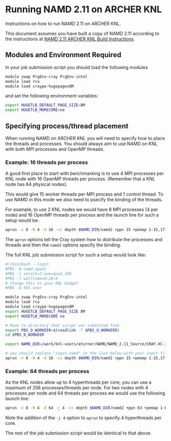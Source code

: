 Running NAMD 2.11 on ARCHER KNL
===============================

Instructions on how to run NAMD 2.11 on ARCHER KNL.

This document assumes you have built a copy of NAMD 2.11 according to the 
instructions at [NAMD 2.11 ARCHER KNL Build Instructions](build_namd_2.11_knl.md).

Modules and Environment Required
--------------------------------

In your job submission script you should load the following modules

```bash
module swap PrgEnv-cray PrgEnv-intel
module load rca
module load craype-hugepages8M
```

and set the following environment variables:

```bash
export HUGETLB_DEFAULT_PAGE_SIZE=8M
export HUGETLB_MORECORE=no
```

Specifying process/thread placement
-----------------------------------

When running NAMD on ARCHER KNL you will need to specify how to place the threads
and processes. You should always aim to use NAMD on KNL with both MPI processes
and OpenMP threads.

### Example: 16 threads per process ###

A good first place to start with benchmarking is to use 4 MPI processes per 
KNL node with 16 OpenMP threads per process. (Remember that a KNL node
has 64 physical nodes).

This would give 15 worker threads per MPI process and 1 control thread. To
use NAMD in this mode we also need to psecify the binding of the threads.

For example, to use 2 KNL nodes we would have 8 MPI processes (4 per node)
and 16 OpenMP threads per process and the launch line for such a setup would be:

```bash
aprun -n 8 -N 4 -d 16 -cc depth $NAMD_DIR/namd2 +ppn 15 +pemap 1-15,17-31,33-47,49-63 +commap 0,16,32,48 input.namd
```

The `aprun` options tell the Cray system how to distribute the processes and
threads and then the `namd2` options specify the binding.

The full KNL job submission script for such a setup would look like:

```bash
#!/bin/bash --login
#PBS -N namd_apoa1
#PBS -l select=2:aoe=quad_100
#PBS -l walltime=0:20:0
# Change this to your KNL budget
#PBS -A k01-user

module swap PrgEnv-cray PrgEnv-intel
module load rca
module load craype-hugepages8M
export HUGETLB_DEFAULT_PAGE_SIZE 8M
export HUGETLB_MORECORE no

# Move to directory that script was submitted from
export PBS_O_WORKDIR=$(readlink -f $PBS_O_WORKDIR)
cd $PBS_O_WORKDIR

export NAMD_DIR=/work/knl-users/aturner/NAMD/NAMD_2.11_Source/CRAY-XC-intel

# you should replace "input.namd" in the line below with your input filename
aprun -n 8 -N 4 -d 16 -cc depth $NAMD_DIR/namd2 +ppn 15 +pemap 1-15,17-31,33-47,49-63 +commap 0,16,32,48 input.namd
```
### Example: 64 threads per process ###

As the KNL nodes allow up to 4 hyperthreads per core, you can use a maximum of 256
processes/threads per node. For two nodes with 4 processes per node and 64 threads
per process we would use the following launch line:

```bash
aprun -n 8 -N 4 -d 64 -j 4 -cc depth $NAMD_DIR/namd2 +ppn 63 +pemap 1-63,65-127,129-191,193-255 +commap 0,64,128,192 input.namd
```

Note the addition of the `-j 4` option to `aprun` to specify 4 hyperthreads per core.

The rest of the job submission script would be identical to that above.
